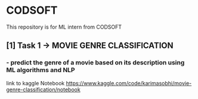 # CODSOFT
This repository is for ML intern from CODSOFT
## [1] Task 1 -> MOVIE GENRE CLASSIFICATION
### - predict the genre of a movie based on its description using ML algorithms and NLP 
link to kaggle Notebook https://www.kaggle.com/code/karimasobhi/movie-genre-classification/notebook
